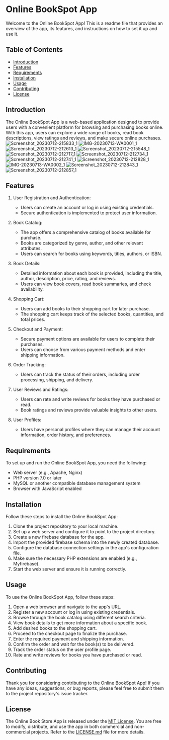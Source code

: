 # Online BookSpot App

Welcome to the Online BookSpot App! This is a readme file that provides an overview of the app, its features, and instructions on how to set it up and use it.

## Table of Contents

- [Introduction](#introduction)
- [Features](#features)
- [Requirements](#requirements)
- [Installation](#installation)
- [Usage](#usage)
- [Contributing](#contributing)
- [License](#license)

## Introduction

The Online BookSpot  App is a web-based application designed to provide users with a convenient platform for browsing and purchasing books online. With this app, users can explore a wide range of books, read book descriptions, view ratings and reviews, and make secure online purchases.
![Screenshot_20230712-215833_1](https://github.com/Fypbookstore/FYP-Bookspot/assets/139375369/f0376a6f-4412-4ee6-9f62-623ec878ce9e)
![IMG-20230713-WA0001_1](https://github.com/Fypbookstore/FYP-Bookspot/assets/139375369/07a69de7-862a-4921-b7dd-c116dbd93bd5)
![Screenshot_20230712-212613_1](https://github.com/Fypbookstore/FYP-Bookspot/assets/139375369/94879d9a-88bb-430f-9cba-1735f9222b27)
![Screenshot_20230712-215548_1](https://github.com/Fypbookstore/FYP-Bookspot/assets/139375369/7e20da72-4447-4fef-b743-3451980b44f2)
![Screenshot_20230712-212717_1](https://github.com/Fypbookstore/FYP-Bookspot/assets/139375369/d72cdf45-968b-4a8a-8be5-1854f29b49de)
![Screenshot_20230712-212734_1](https://github.com/Fypbookstore/FYP-Bookspot/assets/139375369/4fb27029-b9f9-4fda-a3ce-cb1ffc131bd5)
![Screenshot_20230712-212741_1](https://github.com/Fypbookstore/FYP-Bookspot/assets/139375369/14976fc3-9115-4375-b81e-57ba330d937e)
![Screenshot_20230712-212828_1](https://github.com/Fypbookstore/FYP-Bookspot/assets/139375369/ab98d219-6a42-440c-aa71-31cc2de8cf5c)
![IMG-20230713-WA0002_1](https://github.com/Fypbookstore/FYP-Bookspot/assets/139375369/7e753f71-c16f-4ecb-821b-b360dcd47e2d)
![Screenshot_20230712-212843_1](https://github.com/Fypbookstore/FYP-Bookspot/assets/139375369/affb879b-bbb7-4c68-934d-9455bbf3570c)
![Screenshot_20230712-212857_1](https://github.com/Fypbookstore/FYP-Bookspot/assets/139375369/d1809fd2-4258-45df-af80-dcc6e1b58638)

## Features

1. User Registration and Authentication:
   - Users can create an account or log in using existing credentials.
   - Secure authentication is implemented to protect user information.

2. Book Catalog:
   - The app offers a comprehensive catalog of books available for purchase.
   - Books are categorized by genre, author, and other relevant attributes.
   - Users can search for books using keywords, titles, authors, or ISBN.

3. Book Details:
   - Detailed information about each book is provided, including the title, author, description, price, rating, and reviews.
   - Users can view book covers, read book summaries, and check availability.

4. Shopping Cart:
   - Users can add books to their shopping cart for later purchase.
   - The shopping cart keeps track of the selected books, quantities, and total prices.

5. Checkout and Payment:
   - Secure payment options are available for users to complete their purchases.
   - Users can choose from various payment methods and enter shipping information.

6. Order Tracking:
   - Users can track the status of their orders, including order processing, shipping, and delivery.

7. User Reviews and Ratings:
   - Users can rate and write reviews for books they have purchased or read.
   - Book ratings and reviews provide valuable insights to other users.

8. User Profiles:
   - Users have personal profiles where they can manage their account information, order history, and preferences.

## Requirements

To set up and run the Online BookSpot App, you need the following:

- Web server (e.g., Apache, Nginx)
- PHP version 7.0 or later
- MySQL or another compatible database management system
- Browser with JavaScript enabled

## Installation

Follow these steps to install the Online BookSpot App:

1. Clone the project repository to your local machine.
2. Set up a web server and configure it to point to the project directory.
3. Create a new firebase database for the app.
4. Import the provided firebase schema into the newly created database.
5. Configure the database connection settings in the app's configuration file.
6. Make sure the necessary PHP extensions are enabled (e.g., Myfirebase).
7. Start the web server and ensure it is running correctly.

## Usage

To use the Online BookSpot App, follow these steps:

1. Open a web browser and navigate to the app's URL.
2. Register a new account or log in using existing credentials.
3. Browse through the book catalog using different search criteria.
4. View book details to get more information about a specific book.
5. Add desired books to the shopping cart.
6. Proceed to the checkout page to finalize the purchase.
7. Enter the required payment and shipping information.
8. Confirm the order and wait for the book(s) to be delivered.
9. Track the order status on the user profile page.
10. Rate and write reviews for books you have purchased or read.

## Contributing

Thank you for considering contributing to the Online BookSpot App! If you have any ideas, suggestions, or bug reports, please feel free to submit them to the project repository's issue tracker.

## License

The Online Book Store App is released under the [MIT License](LICENSE.md). You are free to modify, distribute, and use the app in both commercial and non-commercial projects. Refer to the [LICENSE.md](LICENSE.md) file for more details.
